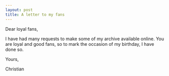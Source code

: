 ```yaml
---
layout: post
title: A letter to my fans
---
```


Dear loyal fans,

I have had many requests to make some of my archive available online. You are loyal and good fans, so to mark the occasion of my birthday, I have done so.

Yours,

Christian
